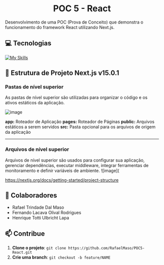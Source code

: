 <h1 align="center" style="font-weight: bold;">POC 5 - React</h1>

Desenvolvimento de uma POC (Prova de Conceito) que demonstra o funcionamento do framework React utilizando Next.js.

<h2 id="tecnologias">💻 Tecnologias</h2>

[![My Skills](https://skillicons.dev/icons?i=js,react,nextjs&theme=light)](https://skillicons.dev)

<h2 id="tecnologias">🚀 Estrutura de Projeto Next.js v15.0.1</h2>

<h3 id="tecnologias">Pastas de nível superior</h3>

As pastas de nível superior são utilizadas para organizar o código e os ativos estáticos da aplicação.

![image](https://github.com/user-attachments/assets/06ca6c92-05f9-4f27-b495-5d965475f1f7)


**app:** Roteador de Aplicação
**pages:** Roteador de Páginas
**public:** Arquivos estáticos a serem servidos
**src:** Pasta opcional para os arquivos de origem da aplicação


---
<h3 id="tecnologias">Arquivos de nível superior</h3>

Arquivos de nível superior são usados para configurar sua aplicação, gerenciar dependências, executar middleware, integrar ferramentas de monitoramento e definir variáveis de ambiente.
![image](



https://nextjs.org/docs/getting-started/project-structure

<h2 id="colabs">🤝 Colaboradores</h2>

- Rafael Trindade Dal Maso
- Fernando Lacava Olival Rodrigues
- Henrique Totti Ulbricht Lapa

<h2 id="contribue">📫 Contribue</h2>

1. **Clone o projeto**: `git clone https://github.com/RafaelMaso/POC5-React.git`
2. **Crie uma branch**: `git checkout -b feature/NAME`
